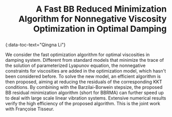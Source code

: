<h3 id="li" style="text-align: right;font-size:26px !important;">A Fast BB Reduced Minimization Algorithm for Nonnegative Viscosity Optimization in Optimal Damping</h3>
{:data-toc-text="Qingna Li"}

We consider the fast optimization algorithm for optimal viscosities in damping 
system. Different from standard models that  minimize the trace of the solution
of parameterized Lyapunov equation, the nonnegative constraints for viscosities 
are added in the optimization model, which hasn't been considered before. To
solve the new model, an efficient  algorithm is then proposed, aiming at 
reducing the residuals of the corresponding KKT conditions. By combining with 
the Barzilai-Borwein  stepsize, the proposed BB residual minimization algorithm 
(short for BBRMA) can further speed up to deal with large scale linear 
vibration systems. Extensive numerical results verify the high efficiency of
the proposed algorithm. This is the joint work with Françoise Tisseur.
